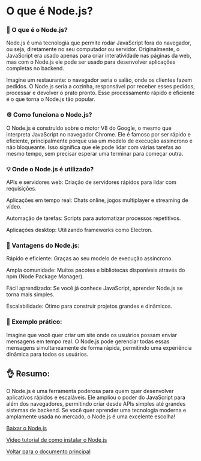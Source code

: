 # O que é Node.js?

### 🤔 O que é o Node.js?

Node.js é uma tecnologia que permite rodar JavaScript fora do navegador, ou seja, diretamente no seu computador ou servidor. Originalmente, o JavaScript era usado apenas para criar interatividade nas páginas da web, mas com o Node.js ele pode ser usado para desenvolver aplicações completas no backend.

Imagine um restaurante: o navegador seria o salão, onde os clientes fazem pedidos. O Node.js seria a cozinha, responsável por receber esses pedidos, processar e devolver o prato pronto. Esse processamento rápido e eficiente é o que torna o Node.js tão popular.

### ⚙️ Como funciona o Node.js?

O Node.js é construído sobre o motor V8 do Google, o mesmo que interpreta JavaScript no navegador Chrome. Ele é famoso por ser rápido e eficiente, principalmente porque usa um modelo de execução assíncrono e não bloqueante. Isso significa que ele pode lidar com várias tarefas ao mesmo tempo, sem precisar esperar uma terminar para começar outra.

### 💡 Onde o Node.js é utilizado?

APIs e servidores web: Criação de servidores rápidos para lidar com requisições.

Aplicações em tempo real: Chats online, jogos multiplayer e streaming de vídeo.

Automação de tarefas: Scripts para automatizar processos repetitivos.

Aplicações desktop: Utilizando frameworks como Electron.

### 🔧 Vantagens do Node.js:

Rápido e eficiente: Graças ao seu modelo de execução assíncrono.

Ampla comunidade: Muitos pacotes e bibliotecas disponíveis através do npm (Node Package Manager).

Fácil aprendizado: Se você já conhece JavaScript, aprender Node.js se torna mais simples.

Escalabilidade: Ótimo para construir projetos grandes e dinâmicos.

### 🚀 Exemplo prático:

Imagine que você quer criar um site onde os usuários possam enviar mensagens em tempo real. O Node.js pode gerenciar todas essas mensagens simultaneamente de forma rápida, permitindo uma experiência dinâmica para todos os usuários.

## 👌 Resumo:

O Node.js é uma ferramenta poderosa para quem quer desenvolver aplicativos rápidos e escaláveis. Ele ampliou o poder do JavaScript para além dos navegadores, permitindo criar desde APIs simples até grandes sistemas de backend. Se você quer aprender uma tecnologia moderna e amplamente usada no mercado, o Node.js é uma excelente escolha!

[Baixar o Node.js](https://nodejs.org/pt)

[Video tutorial de como instalar o Node.js]([https://www.youtube.com/watch?v=Am46OOLgV4s](https://www.youtube.com/watch?v=7hKJlcluCW0))

<a href="../README.md">Voltar para o documento principal</a>
